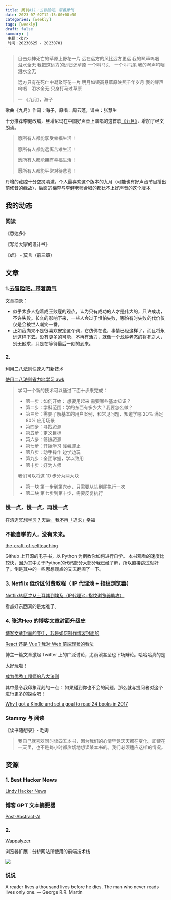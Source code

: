 ```yaml
---
title: 周刊#11：去冒险吧，带着勇气
date: 2023-07-02T12:15:00+08:00
categories: [weekly]
tags: [weekly]
draft: false
summary: |
 主题：<br>
 时间：20230625 - 20230701
---
```


> 目击众神死亡的草原上野花一片
> 远在远方的风比远方更远
> 我的琴声呜咽　泪水全无
> 我把这远方的远归还草原
> 一个叫马头　一个叫马尾
> 我的琴声呜咽　泪水全无
>
> 
>
> 远方只有在死亡中凝聚野花一片
> 明月如镜高悬草原映照千年岁月
> 我的琴声呜咽　泪水全无
> 只身打马过草原
>
> — 《九月》，海子



歌曲《九月》作词：海子，原唱：周云蓬，谱曲：张慧生

十分推荐李健改编，旦增尼玛在中国好声音上演唱的这首歌[《九月》](https://www.youtube.com/watch?v=YDdhLV6EeJs)，增加了经文朗诵。



>愿所有人都能享受幸福生活！
>
>愿所有人都能远离苦难生活！
>
>愿所有人都能拥有幸福生活！
>
>愿所有人都能平常对待悲喜！



丹增的藏腔十分空灵清澈，个人最喜欢这个版本的九月（可能也有好声音节目播出前修音的缘故），后面的梅奔与李健老师合唱的都比不上好声音的这个版本



## 我的动态

### 阅读

《悉达多》

《写给大家的设计书》

《蛙》 - 莫言（前三章）

## 文章

### 1.[去冒险吧，带着勇气](https://subnooc.com/posts/take-risks-with-courage)

文章摘录：

- 似乎太多人抱着成王败寇的观点，认为只有成功的人才是伟大的，只许成功，不许失败。长久的影响下来，一些人会过于惧怕失败，哪怕有时失败的代价仅仅是会被世人嘲笑一番。
- 正如我向来不是很喜欢安定这个词，它仿佛在说，事情已经这样了，而且将永远这样下去。没有更多的可能，不再有活力，就像一个龙钟老态的将死之人，别无他求，只是在等待最后一刻的到来。

### 2.

利用二八法则快速入门新技术

[使用二八法则省力地学习 awk](https://vim0.com/post/awk/)



>学习一个新的技术可以通过下面十步来完成：
>
>- 第一步：如何开始： 想要用起来 需要哪些基本知识？
>- 第二步：学科范围：学的东西有多少大？我要怎么做？
>- 第三步：需要了解基本的用户案例，和常见问题，知道学哪 20% 满足 80% 应用场景
>- 第四步：寻找资源
>- 第五步：定义目标
>- 第六步：筛选资源
>- 第七步：开始学习 浅尝即止
>- 第八步：动手操作 边学边玩
>- 第九步：全面掌握，学以致用
>- 第十步：好为人师
>
>我们可以将这 10 步分为两大块
>
>- 第一块 第一步到第六步，只需要从头到尾执行一次
>- 第二块 第七步到第十步，需要反复执行





### 慢一点，慢一点，再慢一点

[在清迈冥想学习 7 天后，我不再「追求」幸福](https://lutaonan.com/blog/7-days-meditation/)

### 不能自学的人，没有未来。

[the-craft-of-selfteaching](https://github.com/selfteaching/the-craft-of-selfteaching/tree/master#the-craft-of-selfteaching)

Github 上开源的电子书，以 Python 为例教你如何进行自学。 本书观看的速度比较快，因为其中关于Python的代码部分大部分我已经了解，所以直接跳过就好了。倒是其中的一些思想观点的又去翻阅了一下。

### 3. Netflix 低价区付费教程（ IP 代理池 + 指纹浏览器）

[Netflix转区之从土耳其到埃及（IP代理池+指纹浏览器助攻）](https://www.typemylife.com/change-netflix-region-from-turkey-to-egypt/)

看点好东西真的是太难了。

### 4. 张洪Heo 的博客文章封面升级史

[博客文章封面的变迁，我是如何制作博客封面的](https://blog.zhheo.com/p/463d306b.html)



[React 还是 Vue？我对 Web 前端现状的看法](https://cali.so/blog/react-or-vue-my-take-on-web-dev)

博主一篇文章激起 Twitter 上的广泛讨论，尤雨溪甚至也下场辩论。哈哈哈真的是

太好玩啦！

[成为优秀工程师的八大法则](https://cali.so/blog/8-laws-to-a-successful-engineer)

其中最令我印象深刻的一点： 如果碰到你也不会的问题，那么就与提问者对这个进行更多的探索吧！



[Why I got a Kindle and set a goal to read 24 books in 2017](https://paulstamatiou.com/reading-more-kindle-oasis/)

### Stammy 与 阅读

《读书随想录》- 毛姆



> 我自己就喜欢同时读四五本书，因为我们的心情毕竟天天都在变化，即使在一天里，也不是每小时都热切地想读某本书的。我们必须适应这样的情况。

## 资源

### 1. Best Hacker News

[Lindy Hacker News](https://hn.lindylearn.io) 

### 博客 GPT 文本摘要器

[Post-Abstract-AI](https://github.com/zhheo/Post-Abstract-AI) 

### 2.

[Wappalyzer](https://www.wappalyzer.com/)

浏览器扩展：分析网站所使用的前端技术栈

<img src="https://raw.githubusercontent.com/huyixi/Pics/main/20230702122010.png"/>



### 说说

A reader lives a thousand lives before he dies. The man who never reads lives only one.  — George R.R. Martin
